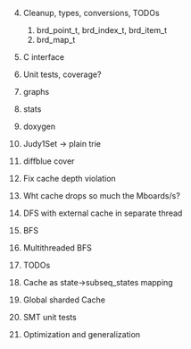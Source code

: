 

4. Cleanup, types, conversions, TODOs
   1. brd_point_t, brd_index_t, brd_item_t
   2. brd_map_t
   
5. С interface
6.  Unit tests, coverage?
7.  graphs
8.  stats
9.  doxygen
10. Judy1Set -> plain trie
11. diffblue cover


12. Fix cache depth violation
13. Wht cache drops so much the Mboards/s?
14. DFS with external cache in separate thread
15. BFS
16. Multithreaded BFS
17. TODOs
18. Cache as state->subseq_states mapping
19. Global sharded Cache
20. SMT unit tests
21. Optimization and generalization







